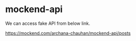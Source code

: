 # mockend-api

We can access fake API from below link.

https://mockend.com/archana-chauhan/mockend-api/posts
